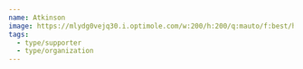 ```yaml
---
name: Atkinson
image: https://mlydg0vejq30.i.optimole.com/w:200/h:200/q:mauto/f:best/https://civictech.ca/wp-content/uploads/2016/08/atkinson.png
tags:
  - type/supporter
  - type/organization
---
```

